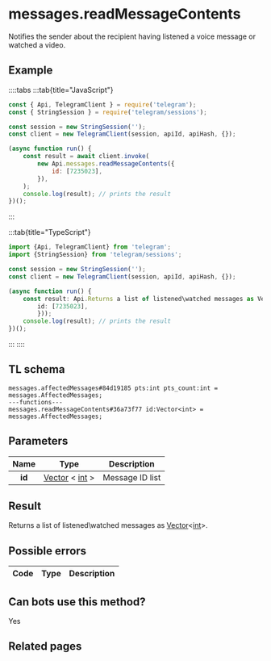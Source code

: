 # messages.readMessageContents

Notifies the sender about the recipient having listened a voice message or watched a video.

## Example

::::tabs
:::tab{title="JavaScript"}

```js
const { Api, TelegramClient } = require('telegram');
const { StringSession } = require('telegram/sessions');

const session = new StringSession('');
const client = new TelegramClient(session, apiId, apiHash, {});

(async function run() {
    const result = await client.invoke(
        new Api.messages.readMessageContents({
            id: [7235023],
        }),
    );
    console.log(result); // prints the result
})();
```

:::

:::tab{title="TypeScript"}

```ts
import {Api, TelegramClient} from 'telegram';
import {StringSession} from 'telegram/sessions';

const session = new StringSession('');
const client = new TelegramClient(session, apiId, apiHash, {});

(async function run() {
    const result: Api.Returns a list of listened\watched messages as Vector<int>. = await client.invoke(new Api.messages.readMessageContents({
		id: [7235023],
		}));
    console.log(result); // prints the result
})();

```

:::
::::

## TL schema

```
messages.affectedMessages#84d19185 pts:int pts_count:int = messages.AffectedMessages;
---functions---
messages.readMessageContents#36a73f77 id:Vector<int> = messages.AffectedMessages;
```

## Parameters

|  Name  | Type                                                                                              | Description     |
| :----: | ------------------------------------------------------------------------------------------------- | --------------- |
| **id** | [Vector](https://core.telegram.org/type/Vector%20t) < [int](https://core.telegram.org/type/int) > | Message ID list |

## Result

Returns a list of listened\watched messages as [Vector](https://core.telegram.org/type/Vector%20t)<[int](https://core.telegram.org/type/int)>.

## Possible errors

| Code | Type | Description |
| :--: | ---- | ----------- |

## Can bots use this method?

Yes

## Related pages
